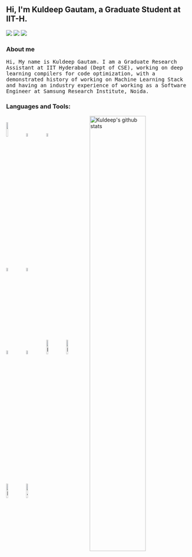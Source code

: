 <!-- Your title -->
## Hi, I'm Kuldeep Gautam, a Graduate Student at IIT-H.

<p align="left">
<a href="https://www.linkedin.com/in/kgautam01/"><img src="https://img.shields.io/badge/linkedin-%230077B5.svg?&style=for-the-badge&logo=linkedin&logoColor=white"/></a>
<a href="https://github.com/kgautam01"><img src="https://img.shields.io/badge/github-%23000000.svg?&style=for-the-badge&logo=github&logoColor=white"/></a>
<a href="mailto:kuldeep.gautam075@gmail.com"><img src="https://img.shields.io/badge/gmail-%23d44638.svg?&style=for-the-badge&logo=gmail&logoColor=white"/></a>
</p>

### About me
<p align="left"> <samp>Hi, My name is Kuldeep Gautam. I am a Graduate Research Assistant at IIT Hyderabad (Dept of CSE), working on deep learning compilers for code optimization, with a demonstrated history of working on Machine Learning Stack and having an industry experience of working as a Software Engineer at Samsung Research Institute, Noida.

### Languages and Tools:

<!-- Your github readme stats
You can use this api: https://github.com/anuraghazra/github-readme-stats
-->
<p>
    <img width="55%" align="right" alt="Kuldeep's github stats" src="https://github-readme-stats.vercel.app/api?username=kgautam01&show_icons=true&hide_border=true" />
  </a>
  
  <!-- Your languages and tools. Be careful with the alignment. 
  You can use this sites to get logos: https://www.vectorlogo.zone or https://simpleicons.org/
  -->
  <br />
  <img width="10%" src="https://www.vectorlogo.zone/logos/git-scm/git-scm-ar21.svg">
<!--   	<img width="10%" src="https://www.vectorlogo.zone/logos/linux/linux-ar21.svg"> -->
	<img height="5%" width="10%" alt="Ubuntu" src="https://img.shields.io/badge/Ubuntu-E95420?style=for-the-badge&logo=ubuntu&logoColor=white">
	<img height="5%" width="10%" src="https://www.vectorlogo.zone/logos/gnu_bash/gnu_bash-ar21.svg">
  <br />
	<img height="5%" width="10%" src="https://www.vectorlogo.zone/logos/tensorflow/tensorflow-ar21.svg">
	<img height="5%" width="10%" src="https://www.vectorlogo.zone/logos/numpy/numpy-ar21.svg">	
  <br />
  	<img height="5%" width="10%" alt="Keras" src="https://img.shields.io/badge/Keras%20-%23D00000.svg?&style=for-the-badge&logo=Keras&logoColor=white"/>
	<img height="5%" width="10%" alt="TensorFlow" src="https://img.shields.io/badge/TensorFlow%20-%23FF6F00.svg?&style=for-the-badge&logo=TensorFlow&logoColor=white" />
	<img width="10%" alt="PyTorch" src="https://img.shields.io/badge/PyTorch%20-%23EE4C2C.svg?&style=for-the-badge&logo=PyTorch&logoColor=white" />
	<img width="10%" alt="Pandas" src="https://img.shields.io/badge/pandas%20-%23150458.svg?&style=for-the-badge&logo=pandas&logoColor=white" />
	<img width="10%" alt="NumPy" src="https://img.shields.io/badge/numpy%20-%23013243.svg?&style=for-the-badge&logo=numpy&logoColor=white" />
  	<img width="10%" alt="Jupyter" src="https://img.shields.io/badge/Jupyter%20-%23F37626.svg?&style=for-the-badge&logo=Jupyter&logoColor=white" />
  <br />
</p>
